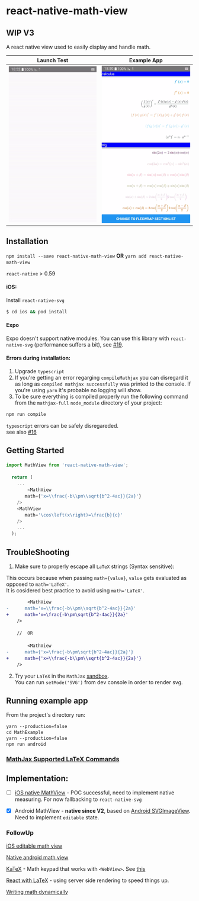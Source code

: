 # react-native-math-view

## WIP V3

A react native view used to easily display and handle math.

| Launch Test | Example App |
| --- | --- |
| ![Launch](./docs/launchAndroid.gif) | ![Example App](./docs/exampleAndroid.gif) |


## Installation

`npm install --save react-native-math-view` **OR** `yarn add react-native-math-view`

`react-native` > 0.59

#### iOS: 
Install `react-native-svg`

```bash
$ cd ios && pod install
```

#### Expo
Expo doesn't support native modules. 
You can use this library with `react-native-svg` (performance suffers a bit), see [#19](/../../issues/19#issuecomment-567918194).


#### Errors during installation:
1. Upgrade `typescript`
1. If you're getting an error regarging `compileMathjax` you can disregard it as long as `compiled mathjax successfully` was printed to the console. If you're using `yarn` it's probable no logging will show.<br />
1. To be sure everything is compiled properly run the following command from the `mathjax-full` `node_module` directory of your project:
```bash
npm run compile
```
`typescript` errors can be safely disregareded.
<br />see also [#16](/../../issues/16)

## Getting Started

```ts
import MathView from 'react-native-math-view';

  return (
    ...
    	<MathView
	   math={'x=\\frac{-b\\pm\\sqrt{b^2-4ac}}{2a}'}
	/> 
	<MathView
	   math='\cos\left(x\right)=\frac{b}{c}'
	/> 
    ...
  );


```

## TroubleShooting

1. Make sure to properly escape all `LaTeX` strings (Syntax sensitive):

This occurs because when passing `math={value}`, `value` gets evaluated as opposed to `math='LaTeX'`. 
<br />It is cosidered best practice to avoid using `math='LaTeX'`.

```diff
        <MathView
-	   math='x=\\frac{-b\\pm\\sqrt{b^2-4ac}}{2a}'
+	   math='x=\frac{-b\pm\sqrt{b^2-4ac}}{2a}'
	/> 
	
	//	OR
	
        <MathView
-	   math={'x=\frac{-b\pm\sqrt{b^2-4ac}}{2a}'}
+	   math={'x=\\frac{-b\\pm\\sqrt{b^2-4ac}}{2a}'}
	/> 
```

2. Try your `LaTeX` in the `MathJax` [sandbox](https://www.mathjax.org/#demo).
<br />You can run `setMode('SVG')` from dev console in order to render svg.

## Running example app
From the project's directory run:
```
yarn --production=false
cd MathExample
yarn --production=false
npm run android
```

### [MathJax Supported LaTeX Commands](https://docs.mathjax.org/en/v1.0/tex.html#supported-latex-commands)


## Implementation:
  - [ ] [iOS native MathView](https://github.com/kostub/iosMath) - POC successful, need to implement native measuring. For now fallbacking to `react-native-svg`

  - [x] Android MathView - **native since V2**, based on [Android SVGImageView](https://bigbadaboom.github.io/androidsvg). Need to implement `editable` state.

### FollowUp

[iOS editable math view](https://github.com/kostub/MathEditor)

[Native android math view](https://github.com/himamis/ReTeX)

[KaTeX](https://github.com/Khan/KaTeX) - Math keypad that works with `<WebView>`. See [this](https://github.com/ShaMan123/math-input)

[React with LaTeX](https://github.com/Pomax/BezierInfo-2) - using server side rendering to speed things up.

[Writing math dynamically](https://github.com/nicolewhite/algebra.js)

